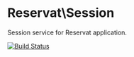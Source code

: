 # Reservat\Session

Session service for Reservat application.

[![Build Status](http://test.rsrv.at:8080/buildStatus/icon?job=Session)](http://test.rsrv.at:8080/job/Session/)